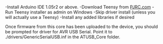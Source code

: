 -Install Arduino IDE 1.05r2 or above.
-Download Teensy from [PJRC.com](https://www.pjrc.com/teensy/td_download.html)
-Run Teensy installer as admin on Windows
    -Skip driver install (unless you will actually use a Teensy)
    -Install any added libraries if desired


Once firmware from this core has been uploaded to the device, you should be prompted for driver for AVR USB Serial. Point it to ./drivers/GenericSerialUSB.inf in the ATUSB_Core folder.
